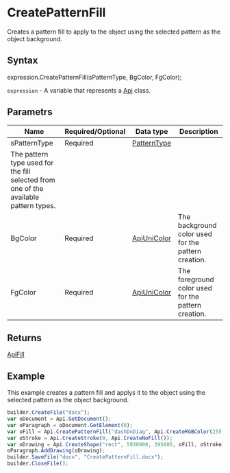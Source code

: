 # CreatePatternFill

Creates a pattern fill to apply to the object using the selected pattern as the object background.

## Syntax

expression.CreatePatternFill(sPatternType, BgColor, FgColor);

`expression` - A variable that represents a [Api](../Api.md) class.

## Parametrs

| **Name** | **Required/Optional** | **Data type** | **Description** |
| ------------- | ------------- | ------------- | ------------- |
| sPatternType | Required | [PatternType](../../../Enumerations/PatternType.md) | 
The pattern type used for the fill selected from one of the available pattern types. |
| BgColor | Required | [ApiUniColor](../../ApiUniColor/ApiUniColor.md) | The background color used for the pattern creation. |
| FgColor | Required | [ApiUniColor](../../ApiUniColor/ApiUniColor.md) | The foreground color used for the pattern creation. |

## Returns

[ApiFill](../../ApiFill/ApiFill.md)

## Example

This example creates a pattern fill and applys it to the object using the selected pattern as the object background.

```javascript
builder.CreateFile("docx");
var oDocument = Api.GetDocument();
var oParagraph = oDocument.GetElement(0);
var oFill = Api.CreatePatternFill("dashDnDiag", Api.CreateRGBColor(255, 111, 61), Api.CreateRGBColor(51, 51, 51));
var oStroke = Api.CreateStroke(0, Api.CreateNoFill());
var oDrawing = Api.CreateShape("rect", 5930900, 395605, oFill, oStroke);
oParagraph.AddDrawing(oDrawing);
builder.SaveFile("docx", "CreatePatternFill.docx");
builder.CloseFile();
```